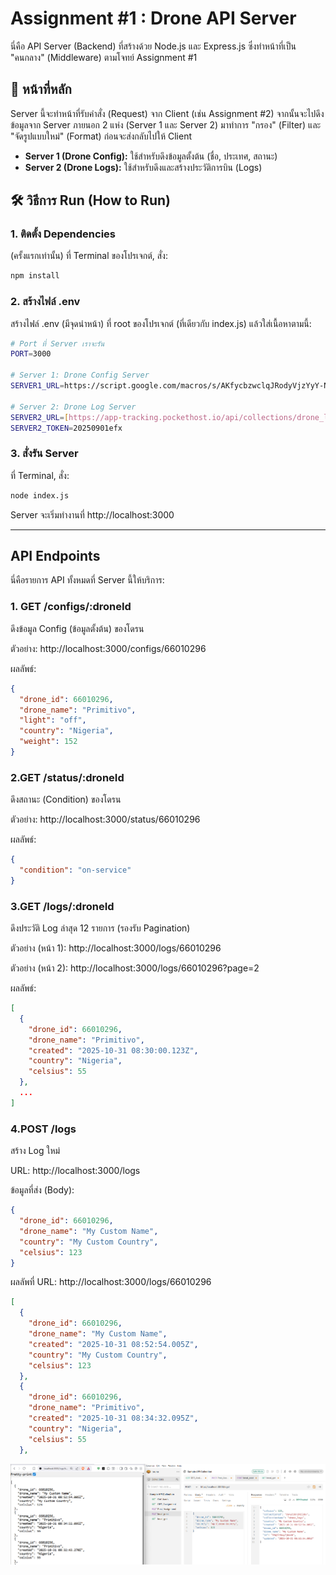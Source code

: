 # Assignment #1 : Drone API Server

นี่คือ API Server (Backend) ที่สร้างด้วย Node.js และ Express.js ซึ่งทำหน้าที่เป็น "คนกลาง" (Middleware) ตามโจทย์ Assignment #1

## 🚀 หน้าที่หลัก

Server นี้จะทำหน้าที่รับคำสั่ง (Request) จาก Client (เช่น Assignment #2) จากนั้นจะไปดึงข้อมูลจาก Server ภายนอก 2 แห่ง (Server 1 และ Server 2) มาทำการ "กรอง" (Filter) และ "จัดรูปแบบใหม่" (Format) ก่อนจะส่งกลับไปให้ Client

* **Server 1 (Drone Config):** ใช้สำหรับดึงข้อมูลตั้งต้น (ชื่อ, ประเทศ, สถานะ)
* **Server 2 (Drone Logs):** ใช้สำหรับดึงและสร้างประวัติการบิน (Logs)

## 🛠️ วิธีการ Run (How to Run)

### 1. ติดตั้ง Dependencies
(ครั้งแรกเท่านั้น) ที่ Terminal ของโปรเจกต์, สั่ง:
```bash
npm install
```
### 2. สร้างไฟล์ .env
สร้างไฟล์ .env (มีจุดนำหน้า) ที่ root ของโปรเจกต์ (ที่เดียวกับ index.js) แล้วใส่เนื้อหาตามนี้:

```bash
# Port ที่ Server เราจะรัน
PORT=3000

# Server 1: Drone Config Server
SERVER1_URL=https://script.google.com/macros/s/AKfycbzwclqJRodyVjzYyY-NTQDb9cWG6Hoc5vGAABVtr5-jPA_ET_2IasrAJK4aeo5XoONiaA/exec

# Server 2: Drone Log Server
SERVER2_URL=[https://app-tracking.pockethost.io/api/collections/drone_logs/records](https://app-tracking.pockethost.io/api/collections/drone_logs/records)
SERVER2_TOKEN=20250901efx
```

### 3. สั่งรัน Server
ที่ Terminal, สั่ง:
```bash
node index.js
```
Server จะเริ่มทำงานที่ http://localhost:3000

--------------------

## API Endpoints
นี่คือรายการ API ทั้งหมดที่ Server นี้ให้บริการ:

### 1. GET /configs/:droneId
ดึงข้อมูล Config (ข้อมูลตั้งต้น) ของโดรน

ตัวอย่าง: http://localhost:3000/configs/66010296

ผลลัพธ์:
```JSON
{
  "drone_id": 66010296,
  "drone_name": "Primitivo",
  "light": "off",
  "country": "Nigeria",
  "weight": 152
}
```
### 2.GET /status/:droneId
ดึงสถานะ (Condition) ของโดรน

ตัวอย่าง: http://localhost:3000/status/66010296

ผลลัพธ์:
```JSON
{
  "condition": "on-service"
}
```
### 3.GET /logs/:droneId
ดึงประวัติ Log ล่าสุด 12 รายการ (รองรับ Pagination)

ตัวอย่าง (หน้า 1): http://localhost:3000/logs/66010296

ตัวอย่าง (หน้า 2): http://localhost:3000/logs/66010296?page=2

ผลลัพธ์:

```JSON
[
  {
    "drone_id": 66010296,
    "drone_name": "Primitivo",
    "created": "2025-10-31 08:30:00.123Z",
    "country": "Nigeria",
    "celsius": 55
  },
  ...
]
```
### 4.POST /logs
สร้าง Log ใหม่

URL: http://localhost:3000/logs

ข้อมูลที่ส่ง (Body):
```JSON
{
  "drone_id": 66010296,
  "drone_name": "My Custom Name",
  "country": "My Custom Country",
  "celsius": 123
}
```
ผลลัพที่ URL: http://localhost:3000/logs/66010296
```JSON
[
  {
    "drone_id": 66010296,
    "drone_name": "My Custom Name",
    "created": "2025-10-31 08:52:54.005Z",
    "country": "My Custom Country",
    "celsius": 123
  },
  {
    "drone_id": 66010296,
    "drone_name": "Primitivo",
    "created": "2025-10-31 08:34:32.095Z",
    "country": "Nigeria",
    "celsius": 55
  },
```

![ผลลัพธ์การทดสอบ API Endpoint](/assets/api-test.png)